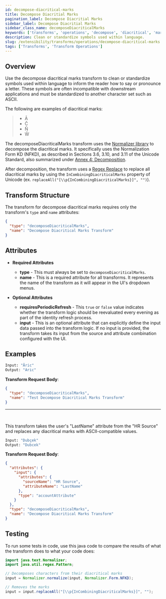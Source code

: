 ```yaml
---
id: decompose-diacritical-marks
title: Decompose Diacritial Marks
pagination_label: Decompose Diacritial Marks
sidebar_label: Decompose Diacritial Marks
sidebar_class_name: decomposeDiacriticalMarks
keywords: ['transforms', 'operations', 'decompose', 'diacritical', 'marks']
description: Clean or standardize symbols used within language.
slug: /extensibility/transforms/operations/decompose-diacritical-marks
tags: ['Transforms', 'Transform Operations']
---
```


## Overview

Use the decompose diacritical marks transform to clean or standardize symbols used within language to inform the reader how to say or pronounce a letter. These symbols are often incompatible with downstream applications and must be standardized to another character set such as ASCII.

The following are examples of diacritical marks:

> - Ā
> - Ĉ
> - Ň
> - Ŵ

The decomposeDiacriticalMarks transform uses the [Normalizer library](https://docs.oracle.com/javase/7/docs/api/java/text/Normalizer.html) to decompose the diacritical marks. It specifically uses the Normalization Form KD (NFKD), as described in Sections 3.6, 3.10, and 3.11 of the Unicode Standard, also summarized under [Annex 4: Decomposition](https://www.unicode.org/reports/tr15/tr15-23.html#Decomposition).

After decomposition, the transform uses a [Regex Replace](https://docs.oracle.com/javase/7/docs/api/java/util/regex/Pattern.html) to replace all diacritical marks by using the `InCombiningDiacriticalMarks` property of Unicode (ex. `replaceAll("[\\p{InCombiningDiacriticalMarks}]", "")`).

## Transform Structure

The transform for decompose diacritical marks requires only the transform's `type` and `name` attributes:

```json
{
  "type": "decomposeDiacriticalMarks",
  "name": "Decompose Diacritical Marks Transform"
}
```

## Attributes

- **Required Attributes**

  - **type** - This must always be set to `decomposeDiacriticalMarks`.
  - **name** - This is a required attribute for all transforms. It represents the name of the transform as it will appear in the UI's dropdown menus.

- **Optional Attributes**

  - **requiresPeriodicRefresh** - This `true` or `false` value indicates whether the transform logic should be reevaluated every evening as part of the identity refresh process.
  - **input** - This is an optional attribute that can explicitly define the input data passed into the transform logic. If no input is provided, the transform takes its input from the source and attribute combination configured with the UI.

## Examples

```bash
Input: "Āric"
Output: "Aric"
```

**Transform Request Body**:

```json
{
  "type": "decomposeDiacriticalMarks",
  "name": "Test Decompose Diacritical Marks Transform"
}
```

---

<p>&nbsp;</p>

This transform takes the user's "LastName" attribute from the "HR Source" and replaces any diacritical marks with ASCII-compatible values.

```bash
Input: "Dubçek"
Output: "Dubcek"
```

**Transform Request Body**:

```json
{
  "attributes": {
    "input": {
      "attributes": {
        "sourceName": "HR Source",
        "attributeName": "LastName"
      },
      "type": "accountAttribute"
    }
  },
  "type": "decomposeDiacriticalMarks",
  "name": "Decompose Diacritical Marks Transform"
}
```

## Testing

To run some tests in code, use this java code to compare the results of what the transform does to what your code does:

```java
import java.text.Normalizer;
import java.util.regex.Pattern;

// Decomposes characters from their diacritical marks
input = Normalizer.normalize(input, Normalizer.Form.NFKD);

// Removes the marks
input = input.replaceAll("[\\p{InCombiningDiacriticalMarks}]", "");
```
